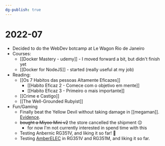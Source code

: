 ```yaml
---
dg-publish: true
---
```

# 2022-07

- Decided to do the WebDev botcamp at Le Wagon Rio de Janeiro
- Courses:
    - [[Docker Mastery - udemy]] - I moved forward a bit, but didn't finish yet
    - [[Docker for NodeJS]] - started (really useful at my job)
- Reading:
    - [[Os 7 Habitos das pessoas Altamente Eficazes]]
        - [[Habito Eficaz 2 - Comece com o objetivo em mente]]
        - [[Habito Eficaz 3 - Primeiro o mais importante]]
    - [[Crime e Castigo]]
    - [[The Well-Grounded Rubyist]]
- Fun/Gaming 
    - Finally beat the Yellow Devil without taking damage in [[megaman]]. [Evidence](https://retroachievements.org/achievement/3478).
    - ~~bought a Miyoo Mini v2~~ the store cancelled the shipment 😔
        - for now I'm not currently interested in spend time with this
    - Testing Anbernic RG351V, and liking it so far! 🤩
    - Testing [AmberELEC](https://amberelec.org/) in RG351V and RG351M, and liking it so far.

